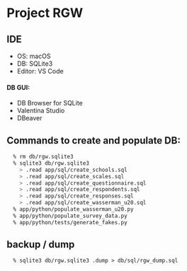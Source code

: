 # Project RGW

## IDE
* OS:     macOS
* DB:     SQLite3
* Editor: VS Code

#### DB GUI:
  - DB Browser for SQLite
  - Valentina Studio
  - DBeaver
  
## Commands to create and populate DB:
```sh
  % rm db/rgw.sqlite3
  % sqlite3 db/rgw.sqlite3
    > .read app/sql/create_schools.sql
    > .read app/sql/create_scales.sql
    > .read app/sql/create_questionnaire.sql
    > .read app/sql/create_respondents.sql
    > .read app/sql/create_responses.sql
    > .read app/sql/create_wasserman_u20.sql
  % app/python/populate_wasserman_u20.py 
  % app/python/populate_survey_data.py 
  % app/python/tests/generate_fakes.py
```

## backup / dump
```
  % sqlite3 db/rgw.sqlite3 .dump > db/sql/rgw_dump.sql
```
